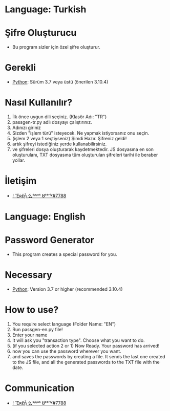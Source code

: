 
# Language: Turkish

# Şifre Oluşturucu

- Bu program sizler için özel şifre oluşturur.

# Gerekli

- [Python](https://www.python.org/downloads): Sürüm 3.7 veya üstü (önerilen 3.10.4)

# Nasıl Kullanılır?

1. İlk önce uygun dili seçiniz. (Klasör Adı: "TR")
2. passgen-tr.py adlı dosyayı çalıştırınız.
3. Adınızı giriniz
4. Sizden "işlem türü" isteyecek. Ne yapmak istiyorsanız onu seçin.
5. (işlem 2 veya 1 seçtiyseniz) Şimdi Hazır. Şifreniz geldi!
6. artık şifreyi istediğiniz yerde kullanabilirsiniz.
7. ve şifreleri dosya oluşturarak kaydetmektedir. JS dosyasına en son oluşturulanı, TXT dosyasına tüm oluşturulan şifreleri tarihi ile beraber yollar.

# İletişim

- [! Ἕʀἔᾗ 么ˢᶤʳᶤᵘˢ ȣᶜᵉʳˡʸ#7788](https://www.discord.com/users/744835491643260988)




# Language: English

# Password Generator

- This program creates a special password for you.

# Necessary

- [Python](https://www.python.org/downloads): Version 3.7 or higher (recommended 3.10.4)

# How to use?

1. You require select language (Folder Name: "EN")
2. Run passgen-en.py file!
3. Enter your name
4. It will ask you "transaction type". Choose what you want to do.
5. (if you selected action 2 or 1) Now Ready. Your password has arrived!
6. now you can use the password wherever you want.
7. and saves the passwords by creating a file. It sends the last one created to the JS file, and all the generated passwords to the TXT file with the date.

# Communication

- [! Ἕʀἔᾗ 么ˢᶤʳᶤᵘˢ ȣᶜᵉʳˡʸ#7788](https://www.discord.com/users/744835491643260988)
